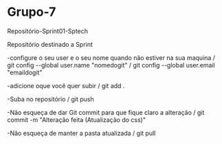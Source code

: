 # Grupo-7
Repositório-Sprint01-Sptech

Repositório destinado a Sprint 

-configure o seu user e o seu nome quando não estiver na sua maquina / git config --global user.name "nomedogit" / 
 git config --global user.email "emaildogit"
     
-adicione oque você quer subir / git add .
     
-Suba no repositório 
    / git push
    
-Não esqueça de dar Git commit para que fique claro a alteração 
/ git commit -m "Alteração feita (Atualização do css)"
     
-Não esqueça de manter a pasta atualizada 
    / git pull 
     
